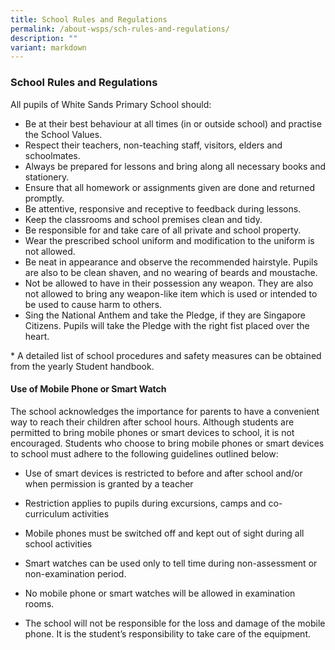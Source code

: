 ```yaml
---
title: School Rules and Regulations
permalink: /about-wsps/sch-rules-and-regulations/
description: ""
variant: markdown
---
```

### **School Rules and Regulations**
All pupils of White Sands Primary School should:
*   Be at their best behaviour at all times (in or outside school) and practise the School Values.
*   Respect their teachers, non-teaching staff, visitors, elders and schoolmates.
*   Always be prepared for lessons and bring along all necessary books and stationery.
*   Ensure that all homework or assignments given are done and returned promptly.
*   Be attentive, responsive and receptive to feedback during lessons.
*   Keep the classrooms and school premises clean and tidy.
*   Be responsible for and take care of all private and school property.
*   Wear the prescribed school uniform and modification to the uniform is not allowed.
*   Be neat in appearance and observe the recommended hairstyle. Pupils are also to be clean shaven, and no wearing of beards and moustache.
*   Not be allowed to have in their possession any weapon. They are also not allowed to bring any weapon-like item which is used or intended to be used to cause harm to others.
*   Sing the National Anthem and take the Pledge, if they are Singapore Citizens. Pupils will take the Pledge with the right fist placed over the heart.

\* A detailed list of school procedures and safety measures can be obtained from the yearly Student handbook.

#### **Use of Mobile Phone or Smart Watch**

The school acknowledges the importance for parents to have a convenient way to reach their children after school hours. Although students are permitted to bring mobile phones or smart devices to school, it is not encouraged. Students who choose to bring mobile phones or smart devices to school must adhere to the following guidelines outlined below:

* Use of smart devices is restricted to before and after school and/or when permission is granted by a teacher

* Restriction applies to pupils during excursions, camps and co-curriculum activities

* Mobile phones must be switched off and kept out of sight during all school activities

* Smart watches can be used only to tell time during non-assessment or non-examination period.

* No mobile phone or smart watches will be allowed in examination rooms.

*  The school will not be responsible for the loss and damage of the mobile phone. It is the student’s responsibility to take care of the equipment. 


